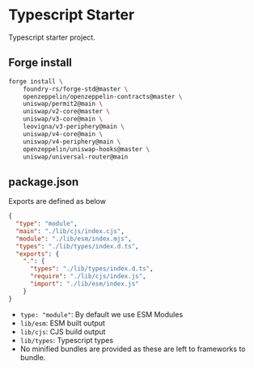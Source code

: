 # Typescript Starter

Typescript starter project.

## Forge install

```bash
forge install \
    foundry-rs/forge-std@master \
    openzeppelin/openzeppelin-contracts@master \
    uniswap/permit2@main \
    uniswap/v2-core@master \
    uniswap/v3-core@main \
    leovigna/v3-periphery@main \
    uniswap/v4-core@main \
    uniswap/v4-periphery@main \
    openzeppelin/uniswap-hooks@master \
    uniswap/universal-router@main
```

## package.json
Exports are defined as below
```json
{
  "type": "module",
  "main": "./lib/cjs/index.cjs",
  "module": "./lib/esm/index.mjs",
  "types": "./lib/types/index.d.ts",
  "exports": {
    ".": {
      "types": "./lib/types/index.d.ts",
      "require": "./lib/cjs/index.js",
      "import": "./lib/esm/index.js"
    }
}
```
* `type: "module"`: By default we use ESM Modules
* `lib/esm`: ESM built output
* `lib/cjs`: CJS build output
* `lib/types`: Typescript types
* No minified bundles are provided as these are left to frameworks to bundle.
